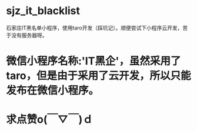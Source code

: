 # sjz_it_blacklist
石家庄IT黑名单小程序，使用taro开发（踩坑记）。顺便尝试下小程序云开发，苦于没有服务器呀。

# 微信小程序名称:'IT黑企'，虽然采用了taro，但是由于采用了云开发，所以只能发布在微信小程序。
# 求点赞o(￣▽￣)ｄ
